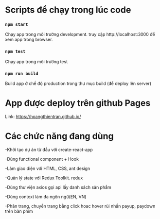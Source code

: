 # Scripts để chạy trong lúc code

### `npm start`

Chạy app trong môi trường development.
truy cập http://localhost:3000 để xem app trong browser.

### `npm test`

Chạy app trong môi trường test

### `npm run build`

Build app ở chế độ production trong thư mục build (để deploy lên server)

# App được deploy trên github Pages
Link: https://hoangthientran.github.io/

# Các chức năng đang dùng

-Khởi tạo dự án từ đầu với create-react-app

-Dùng functional component + Hook

-Làm giao diện với HTML, CSS, ant design 

-Quản lý state với Redux Toolkit. redux

-Dùng thư viện axios gọi api lấy danh sách sản phẩm

-Dùng context làm đa ngôn ngữ(EN, VN)

-Phân trang, chuyển trang bằng click hoac hover rùi nhấn payup, paydown trên bàn phím

